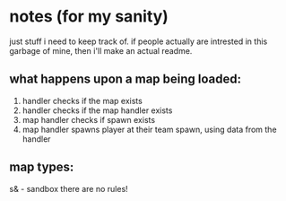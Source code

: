 # notes (for my sanity)

just stuff i need to keep track of. if people actually are intrested in this garbage of mine, then i'll make an actual readme.

## what happens upon a map being loaded:

1. handler checks if the map exists
2. handler checks if the map handler exists
3. map handler checks if spawn exists
4. map handler spawns player at their team spawn, using data from the handler

## map types:

s& - sandbox
there are no rules!

